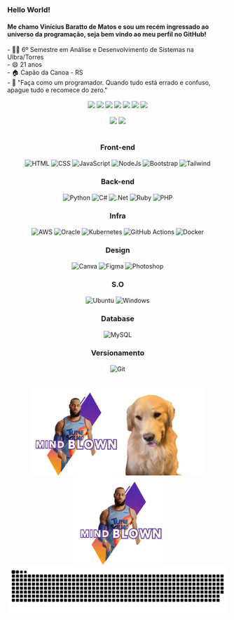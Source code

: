 ### Hello World!
#### Me chamo Vinícius Baratto de Matos e sou um recém ingressado ao universo da programação, seja bem vindo ao meu perfil no GitHub!

<div>
- 👩‍💻 6º Semestre em Análise e Desenvolvimento de Sistemas na Ulbra/Torres<br>
- 😄 21 anos<br>
- 🏠 Capão da Canoa - RS<br>
- 📖 "Faça como um programador. Quando tudo está errado e confuso, apague tudo e recomece do zero."
</div>

<br>

<div align="center">
  <a href ="mailto:vinibmatos@rede.ulbra.br?subject=Ol%C3%A1!"><img src="https://img.shields.io/badge/Gmail-D14836?style=for-the-badge&logo=gmail&logoColor=white" target="_blank"></a>
  <a href ="https://www.facebook.com/M4tszZ/"><img src="https://img.shields.io/badge/Facebook-1877F2?style=for-the-badge&logo=facebook&logoColor=white" target="_blank"></a>
  <a href ="https://www.instagram.com/_matszz/"><img src="https://img.shields.io/badge/Instagram-E4405F?style=for-the-badge&logo=instagram&logoColor=white" target="_blank"></a>
  <a href ="https://wa.me/5551989544006"><img src="https://img.shields.io/badge/WhatsApp-25D366?style=for-the-badge&logo=whatsapp&logoColor=white" target="_blank"></a>
  <a href ="https://t.me/ViniMat0s"><img src="https://img.shields.io/badge/Telegram-2CA5E0?style=for-the-badge&logo=telegram&logoColor=white" target="_blank"></a>
  <a href ="https://github.com/ViniciusMat0s"><img src="https://img.shields.io/badge/GitHub-100000?style=for-the-badge&logo=github&logoColor=white" target="_blank"></a>
  <a href ="https://www.linkedin.com/in/vinícius-matos-57845325a/"><img src="https://img.shields.io/badge/LinkedIn-0077B5?style=for-the-badge&logo=linkedin&logoColor=white" target="_blank"></a>
</div>

<br>

<div align="center">
    <img height="180em" src="https://github-readme-stats.vercel.app/api?username=viniciusmat0s&show_icons=true&theme=dark&include_all_commits=true&count_private=true"/>
    <img height="130em" src="https://github-readme-stats.vercel.app/api/top-langs/?username=viniciusmat0s&layout=compact&langs_count=16&theme=dark"/>
</div>

<div align="center"><br/>
  <div>
    <h3>Front-end</h3>
      <img align="center" alt="HTML" src="https://img.shields.io/badge/HTML-239120?style=for-the-badge&logo=html5&logoColor=white">
      <img align="center" alt="CSS" src="https://img.shields.io/badge/CSS-239120?&style=for-the-badge&logo=css3&logoColor=white">
      <img align="center" alt="JavaScript" src="https://img.shields.io/badge/javascript-%23323330.svg?style=for-the-badge&logo=javascript&logoColor=%23F7DF1E">
      <img align="center" alt="NodeJs" src="https://img.shields.io/badge/node.js-6DA55F?style=for-the-badge&logo=node.js&logoColor=white)">
      <img align="center" alt="Bootstrap" src="https://img.shields.io/badge/bootstrap-%238511FA.svg?style=for-the-badge&logo=bootstrap&logoColor=white">
      <img align="center" alt="Tailwind" src="https://img.shields.io/badge/tailwindcss-%2338B2AC.svg?style=for-the-badge&logo=tailwind-css&logoColor=white">
  </div>
  <div>
    <h3>Back-end</h3>
      <img align="center" alt="Python" src="https://img.shields.io/badge/Python-14354C?style=for-the-badge&logo=python&logoColor=white">
      <img align="center" alt="C#" src="https://img.shields.io/badge/c%23-%23239120.svg?style=for-the-badge&logo=c-sharp&logoColor=white">
      <img align="center" alt=".Net" src="https://img.shields.io/badge/.NET-5C2D91?style=for-the-badge&logo=.net&logoColor=white)">
      <img align="center" alt="Ruby" src="https://img.shields.io/badge/ruby-%23CC342D.svg?style=for-the-badge&logo=ruby&logoColor=white">
      <img align="center" alt="PHP" src="https://img.shields.io/badge/php-%23777BB4.svg?style=for-the-badge&logo=php&logoColor=white">
  </div>
  <div>
    <h3>Infra</h3>
      <img align="center" alt="AWS" src="https://img.shields.io/badge/AWS-%23FF9900.svg?style=for-the-badge&logo=amazon-aws&logoColor=white">
      <img align="center" alt="Oracle" src="https://img.shields.io/badge/Oracle-F80000?style=for-the-badge&logo=oracle&logoColor=white">
      <img align="center" alt="Kubernetes" src="https://img.shields.io/badge/kubernetes-%23326ce5.svg?style=for-the-badge&logo=kubernetes&logoColor=white">
      <img align="center" alt="GitHub Actions" src="https://img.shields.io/badge/github%20actions-%232671E5.svg?style=for-the-badge&logo=githubactions&logoColor=white">
      <img align="center" alt="Docker" src="https://img.shields.io/badge/docker-%230db7ed.svg?style=for-the-badge&logo=docker&logoColor=white">
  </div>
  <div>
    <h3>Design</h3>
      <img align="center" alt="Canva" src="https://img.shields.io/badge/Canva-%2300C4CC.svg?style=for-the-badge&logo=Canva&logoColor=white">
      <img align="center" alt="Figma" src="https://img.shields.io/badge/figma-%23F24E1E.svg?style=for-the-badge&logo=figma&logoColor=white">
      <img align="center" alt="Photoshop" src="https://img.shields.io/badge/adobe%20photoshop-%2331A8FF.svg?style=for-the-badge&logo=adobe%20photoshop&logoColor=white">
  </div>
    <div>
      <h3>S.O</h3>
      <img align="center" alt="Ubuntu" src="https://img.shields.io/badge/Ubuntu-E95420?style=for-the-badge&logo=ubuntu&logoColor=white">
      <img align="center" alt="Windows" src="https://img.shields.io/badge/Windows-0078D6?style=for-the-badge&logo=windows&logoColor=white">
    </div>
  <div>
    <h3>Database</h3>
      <img align="center" alt="MySQL" src="https://img.shields.io/badge/mysql-4479A1.svg?style=for-the-badge&logo=mysql&logoColor=white">
  </div>
  <div>
    <h3>Versionamento</h3>
      <img align="center" alt="Git" src="https://img.shields.io/badge/git-%23F05033.svg?style=for-the-badge&logo=git&logoColor=white">
  </div>
  
 <br>
  <br>
  
 <div align="center">
  <img width="200" img height="200"src="src/assets/to_readme/lebroon.gif">
  <img width="200" img height="200"src="src/assets/to_readme/golden.gif">
  <img width="200" img height="200"src="src/assets/to_readme/lebroon.gif">
</div>

<picture align="center">
  <source media="(prefers-color-scheme: dark)" srcset="https://raw.githubusercontent.com/mari4souza/mari4souza/output/github-contribution-grid-snake-dark.svg">
  <source media="(prefers-color-scheme: light)" srcset="https://raw.githubusercontent.com/mari4souza/mari4souza/output/github-contribution-grid-snake-dark.svg">
  <img align="center" alt="github contribution grid snake animation" src="https://raw.githubusercontent.com/mari4souza/mari4souza/output/github-contribution-grid-snake.svg">
</picture>
